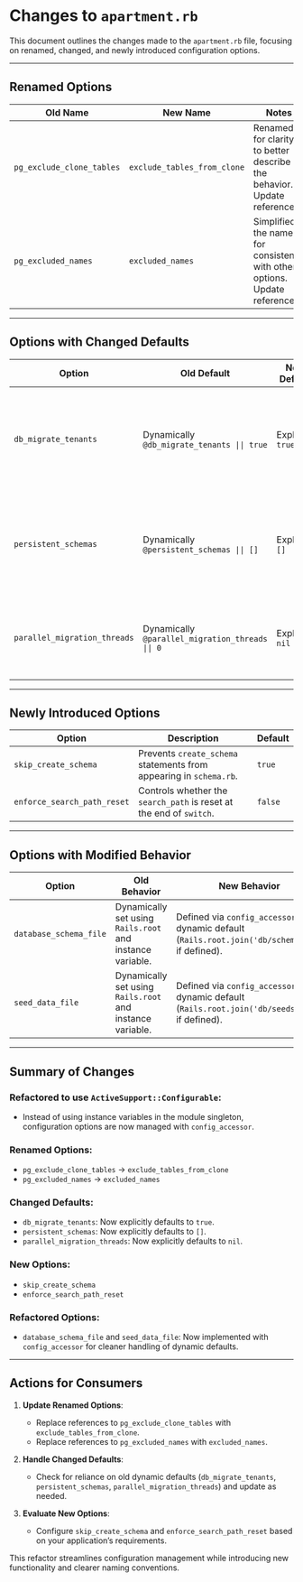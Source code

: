 # Changes to `apartment.rb`

This document outlines the changes made to the `apartment.rb` file, focusing on renamed, changed, and newly introduced configuration options.

---

## Renamed Options

| **Old Name**              | **New Name**               | **Notes**                                                              |
|---------------------------|----------------------------|------------------------------------------------------------------------|
| `pg_exclude_clone_tables` | `exclude_tables_from_clone` | Renamed for clarity to better describe the behavior. Update references. |
| `pg_excluded_names`       | `excluded_names`           | Simplified the name for consistency with other options. Update references. |

---

## Options with Changed Defaults

| **Option**                 | **Old Default**                   | **New Default**        | **Notes**                                                                 |
|----------------------------|------------------------------------|------------------------|--------------------------------------------------------------------------|
| `db_migrate_tenants`        | Dynamically `@db_migrate_tenants \|\| true` | Explicitly `true`     | No behavioral change unless dynamic calculation had unintended effects. |
| `persistent_schemas`        | Dynamically `@persistent_schemas \|\| []`   | Explicitly `[]`       | No behavioral change unless dynamic calculation had unintended effects. |
| `parallel_migration_threads`| Dynamically `@parallel_migration_threads \|\| 0` | Explicitly `nil` | Code relying on `0` as default should now handle `nil`.              |

---

## Newly Introduced Options

| **Option**                  | **Description**                                                                 | **Default** |
|-----------------------------|---------------------------------------------------------------------------------|------------|
| `skip_create_schema`         | Prevents `create_schema` statements from appearing in `schema.rb`.             | `true`     |
| `enforce_search_path_reset`  | Controls whether the `search_path` is reset at the end of `switch`.            | `false`    |

---

## Options with Modified Behavior

| **Option**               | **Old Behavior**                                                           | **New Behavior**                                                                                        | **Notes**                                                                                                                               |
|--------------------------|---------------------------------------------------------------------------|--------------------------------------------------------------------------------------------------------|----------------------------------------------------------------------------------------------------------------------------------------|
| `database_schema_file`    | Dynamically set using `Rails.root` and instance variable.                 | Defined via `config_accessor` with dynamic default (`Rails.root.join('db/schema.rb')` if defined).     | Behavior remains consistent, but implementation is cleaner.                                                                          |
| `seed_data_file`          | Dynamically set using `Rails.root` and instance variable.                 | Defined via `config_accessor` with dynamic default (`Rails.root.join('db/seeds.rb')` if defined).      | Behavior remains consistent, but implementation is cleaner.                                                                          |

---

## Summary of Changes

### Refactored to use `ActiveSupport::Configurable`:
- Instead of using instance variables in the module singleton, configuration options are now managed with `config_accessor`.

### Renamed Options:
- `pg_exclude_clone_tables` → `exclude_tables_from_clone`
- `pg_excluded_names` → `excluded_names`

### Changed Defaults:
- `db_migrate_tenants`: Now explicitly defaults to `true`.
- `persistent_schemas`: Now explicitly defaults to `[]`.
- `parallel_migration_threads`: Now explicitly defaults to `nil`.

### New Options:
- `skip_create_schema`
- `enforce_search_path_reset`

### Refactored Options:
- `database_schema_file` and `seed_data_file`: Now implemented with `config_accessor` for cleaner handling of dynamic defaults.

---

## Actions for Consumers

1. **Update Renamed Options**:
   - Replace references to `pg_exclude_clone_tables` with `exclude_tables_from_clone`.
   - Replace references to `pg_excluded_names` with `excluded_names`.

2. **Handle Changed Defaults**:
   - Check for reliance on old dynamic defaults (`db_migrate_tenants`, `persistent_schemas`, `parallel_migration_threads`) and update as needed.

3. **Evaluate New Options**:
   - Configure `skip_create_schema` and `enforce_search_path_reset` based on your application’s requirements.

This refactor streamlines configuration management while introducing new functionality and clearer naming conventions.